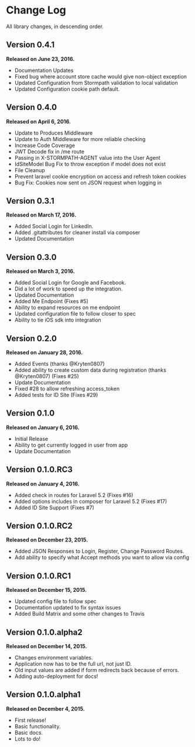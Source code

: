 Change Log
==========

All library changes, in descending order.


Version 0.4.1
-------------

**Released on June 23, 2016.**

- Documentation Updates
- Fixed bug where account store cache would give non-object exception
- Updated Configuration from Stormpath validation to local validation
- Updated Configuration cookie path default.

Version 0.4.0
-------------

**Released on April 6, 2016.**

- Update to Produces Middleware
- Update to Auth Middleware for more reliable checking
- Increase Code Coverage
- JWT Decode fix in /me route
- Passing in X-STORMPATH-AGENT value into the User Agent
- IdSiteModel Bug Fix to throw exception if model does not exist
- File Cleanup
- Prevent laravel cookie encryption on access and refresh token cookies
- Bug Fix: Cookies now sent on JSON request when logging in


Version 0.3.1
-------------

**Released on March 17, 2016.**

- Added Social Login for LinkedIn.
- Added .gitattributes for cleaner install via composer
- Updated Documentation

Version 0.3.0
-------------

**Released on March 3, 2016.**

- Added Social Login for Google and Facebook.
- Did a lot of work to speed up the integration.
- Updated Documentation
- Added Me Endpoint (Fixes #5)
- Ability to expand resources on me endpoint
- Updated configuration file to follow closer to spec
- Ability to tie iOS sdk into integration

Version 0.2.0
-------------

**Released on January 28, 2016.**

- Added Events (thanks @Kryten0807)
- Added ability to create custom data during registration (thanks @Kryten0807) (Fixes #25)
- Update Documentation
- Fixed #28 to allow refreshing access_token
- Added tests for ID Site (Fixes #29)

Version 0.1.0
-------------

**Released on January 6, 2016.**

- Initial Release
- Ability to get currently logged in user from app
- Update Documentation

Version 0.1.0.RC3
-----------------

**Released on January 4, 2016.**

- Added check in routes for Laravel 5.2 (Fixes #16)
- Added options includes in composer for Laravel 5.2 (Fixes #17)
- Added ID Site Support (Fixes #7)

Version 0.1.0.RC2
-----------------

**Released on December 23, 2015.**

- Added JSON Responses to Login, Register, Change Password Routes.
- Add ability to specify what Accept methods you want to allow via config


Version 0.1.0.RC1
-----------------

**Released on December 15, 2015.**

- Updated config file to follow spec
- Documentation updated to fix syntax issues
- Added Build Matrix and some other changes to Travis


Version 0.1.0.alpha2
--------------------

**Released on December 14, 2015.**

- Changes environment variables.
- Application now has to be the full url, not just ID.
- Old input values are added if form redirects back because of errors.
- Adding auto-deployment for docs!

Version 0.1.0.alpha1
--------------------

**Released on December 4, 2015.**

- First release!
- Basic functionality.
- Basic docs.
- Lots to do!
